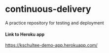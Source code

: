 # continuous-delivery

A practice repository for testing and deployment

#### Link to Heroku app

https://kschultee-demo-app.herokuapp.com/
